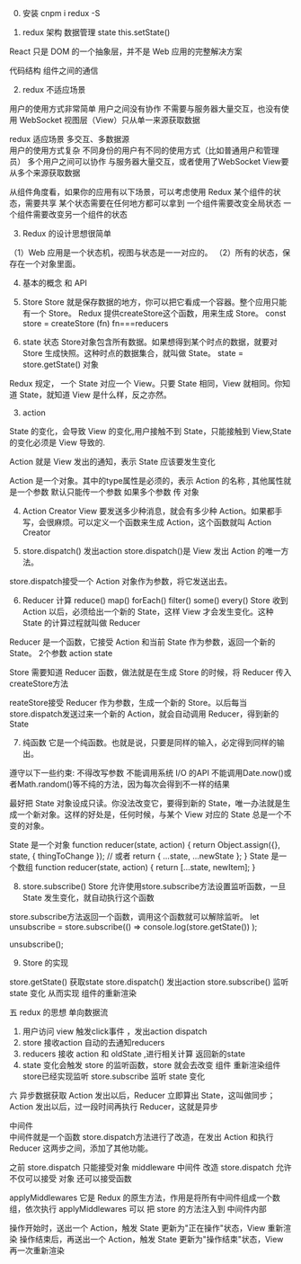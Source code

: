 
0. 安装 cnpm i redux -S

1. redux 架构  数据管理  state   this.setState()

React 只是 DOM 的一个抽象层，并不是 Web 应用的完整解决方案

代码结构
组件之间的通信



2. redux 不适应场景 

用户的使用方式非常简单
用户之间没有协作
不需要与服务器大量交互，也没有使用 WebSocket
视图层（View）只从单一来源获取数据


redux  适应场景  多交互、多数据源  
用户的使用方式复杂
不同身份的用户有不同的使用方式（比如普通用户和管理员）
多个用户之间可以协作
与服务器大量交互，或者使用了WebSocket
View要从多个来源获取数据


从组件角度看，如果你的应用有以下场景，可以考虑使用 Redux
某个组件的状态，需要共享
某个状态需要在任何地方都可以拿到
一个组件需要改变全局状态
一个组件需要改变另一个组件的状态


3. Redux 的设计思想很简单   

（1）Web 应用是一个状态机，视图与状态是一一对应的。
（2）所有的状态，保存在一个对象里面。



4. 基本的概念 和 API

1. Store 
Store 就是保存数据的地方，你可以把它看成一个容器。整个应用只能有一个 Store。
Redux 提供createStore这个函数，用来生成 Store。
const store = createStore (fn)    fn===reducers


2. state 状态
Store对象包含所有数据。如果想得到某个时点的数据，就要对 Store 生成快照。这种时点的数据集合，就叫做 State。
state = store.getState()  对象

Redux 规定， 一个 State 对应一个 View。只要 State 相同，View 就相同。你知道 State，就知道 View 是什么样，反之亦然。

3. action

State 的变化，会导致 View 的变化,用户接触不到 State，只能接触到 View,State 的变化必须是 View 导致的.

Action 就是 View 发出的通知，表示 State 应该要发生变化 

Action 是一个对象。其中的type属性是必须的，表示 Action 的名称  , 其他属性就是一个参数  默认只能传一个参数 如果多个参数 传 对象 


4. Action Creator 
View 要发送多少种消息，就会有多少种 Action。如果都手写，会很麻烦。可以定义一个函数来生成 Action，这个函数就叫 Action Creator


5. store.dispatch()  发出action 
store.dispatch()是 View 发出 Action 的唯一方法。

store.dispatch接受一个 Action 对象作为参数，将它发送出去。

6. Reducer 计算       reduce()  map() forEach() filter() some() every() 
Store 收到 Action 以后，必须给出一个新的 State，这样 View 才会发生变化。这种 State 的计算过程就叫做 Reducer

Reducer 是一个函数，它接受 Action 和当前 State 作为参数，返回一个新的 State。    2个参数 action state 


Store 需要知道 Reducer 函数，做法就是在生成 Store 的时候，将 Reducer 传入createStore方法

reateStore接受 Reducer 作为参数，生成一个新的 Store。以后每当store.dispatch发送过来一个新的 Action，就会自动调用 Reducer，得到新的 State

7. 纯函数
它是一个纯函数。也就是说，只要是同样的输入，必定得到同样的输出。

遵守以下一些约束:
不得改写参数
不能调用系统 I/O 的API
不能调用Date.now()或者Math.random()等不纯的方法，因为每次会得到不一样的结果

最好把 State 对象设成只读。你没法改变它，要得到新的 State，唯一办法就是生成一个新对象。这样的好处是，任何时候，与某个 View 对应的 State 总是一个不变的对象。

 State 是一个对象
function reducer(state, action) {
  return Object.assign({}, state, { thingToChange });
  // 或者
  return { ...state, ...newState };
}
 State 是一个数组
function reducer(state, action) {
  return [...state, newItem];
}


8. store.subscribe() 
Store 允许使用store.subscribe方法设置监听函数，一旦 State 发生变化，就自动执行这个函数

store.subscribe方法返回一个函数，调用这个函数就可以解除监听。
let unsubscribe = store.subscribe(() =>
  console.log(store.getState())
);

unsubscribe();


9. Store 的实现

store.getState()   获取state
store.dispatch()   发出action
store.subscribe()  监听state 变化 从而实现   组件的重新渲染  


 
五  redux 的思想   单向数据流 

1. 用户访问 view 触发click事件 ，发出action dispatch
2. store 接收action 自动的去通知reducers 
3. reducers 接收 action 和 oldState ,进行相关计算 返回新的state
4. state 变化会触发 store 的监听函数，store 就会去改变 组件 重新渲染组件     store已经实现监听 store.subscribe 监听 state 变化                      



六 异步数据获取 
Action 发出以后，Reducer 立即算出 State，这叫做同步；
Action 发出以后，过一段时间再执行 Reducer，这就是异步


中间件  
中间件就是一个函数
store.dispatch方法进行了改造，在发出 Action 和执行 Reducer 这两步之间，添加了其他功能。

之前 store.dispatch 只能接受对象 
middleware  中间件 改造  store.dispatch 允许不仅可以接受 对象  还可以接受函数 




applyMiddlewares
它是 Redux 的原生方法，作用是将所有中间件组成一个数组，依次执行
applyMiddlewares 可以 把 store  的方法注入到 中间件内部 

操作开始时，送出一个 Action，触发 State 更新为"正在操作"状态，View 重新渲染
操作结束后，再送出一个 Action，触发 State 更新为"操作结束"状态，View 再一次重新渲染